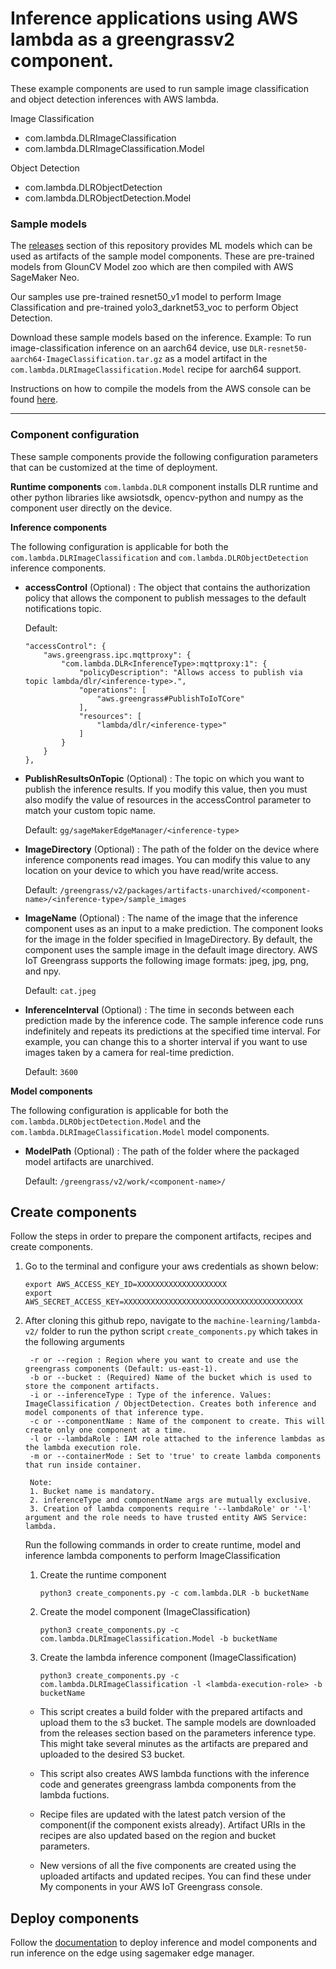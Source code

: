 # Inference applications using AWS lambda as a greengrassv2 component. 

These example components are used to run sample image classification and object detection inferences with AWS lambda.

Image Classification 
 - com.lambda.DLRImageClassification 
 - com.lambda.DLRImageClassification.Model

Object Detection
 - com.lambda.DLRObjectDetection
 - com.lambda.DLRObjectDetection.Model

### Sample models   

The [releases](https://github.com/aws-greengrass/aws-greengrass-component-examples/releases/) section of this repository provides ML models which can be used as artifacts of the sample model components. These are
pre-trained models from GlounCV Model zoo which are then compiled with AWS SageMaker Neo.

Our samples use pre-trained resnet50_v1 model to perform Image Classification and pre-trained yolo3_darknet53_voc to perform Object Detection. 

Download these sample models based on the inference. Example: To run image-classification inference on an aarch64 device, use `DLR-resnet50-aarch64-ImageClassification.tar.gz` as a model artifact in the `com.lambda.DLRImageClassification.Model` recipe for aarch64 support.

Instructions on how to compile the models from the AWS console can be found [here](https://docs.aws.amazon.com/sagemaker/latest/dg/neo-job-compilation-console.html).

---
### Component configuration
These sample components provide the following configuration parameters that can be customized at the time of deployment. 

**Runtime components**
`com.lambda.DLR` component installs DLR runtime and other python libraries like awsiotsdk, opencv-python and numpy as the component user directly on the device. 

**Inference components**

The following configuration is applicable for both the `com.lambda.DLRImageClassification` and 
`com.lambda.DLRObjectDetection` inference components. 

- **accessControl** (Optional) : The object that contains the authorization policy that allows the component to publish messages to the default notifications topic.

    Default:
    ```
    "accessControl": {
        "aws.greengrass.ipc.mqttproxy": {
            "com.lambda.DLR<InferenceType>:mqttproxy:1": {
                "policyDescription": "Allows access to publish via topic lambda/dlr/<inference-type>.",
                "operations": [
                    "aws.greengrass#PublishToIoTCore"
                ],
                "resources": [
                    "lambda/dlr/<inference-type>"
                ]
            }
        }
    },
    ```

- **PublishResultsOnTopic** (Optional) : The topic on which you want to publish the inference results. If you modify this value, then you must also modify the value of resources in the accessControl parameter to match your custom topic name.

    Default: `gg/sageMakerEdgeManager/<inference-type>`

- **ImageDirectory** (Optional) : The path of the folder on the device where inference components read images. You can modify this value to any location on your device to which you have read/write access.

    Default: `/greengrass/v2/packages/artifacts-unarchived/<component-name>/<inference-type>/sample_images`
    
- **ImageName** (Optional) : The name of the image that the inference component uses as an input to a make prediction. The component looks for the image in the folder specified in ImageDirectory. By default, the component uses the sample image in the default image directory. AWS IoT Greengrass supports the following image formats: jpeg, jpg, png, and npy.

    Default: `cat.jpeg`

- **InferenceInterval** (Optional) : The time in seconds between each prediction made by the inference code. The sample inference code runs indefinitely and repeats its predictions at the specified time interval. For example, you can change this to a shorter interval if you want to use images taken by a camera for real-time prediction.

    Default: `3600`

**Model components**

The following configuration is applicable for both the `com.lambda.DLRObjectDetection.Model` and the `com.lambda.DLRImageClassification.Model` model components.

- **ModelPath** (Optional) : The path of the folder where the packaged model artifacts are unarchived. 

    Default: `/greengrass/v2/work/<component-name>/`


## Create components

Follow the steps in order to prepare the component artifacts, recipes and create components. 

1. Go to the terminal and configure your aws credentials as shown below:
    ```
    export AWS_ACCESS_KEY_ID=XXXXXXXXXXXXXXXXXXXX
    export AWS_SECRET_ACCESS_KEY=XXXXXXXXXXXXXXXXXXXXXXXXXXXXXXXXXXXXXXXX
    ```
2. After cloning this github repo, navigate to the `machine-learning/lambda-v2/` folder to run the python script `create_components.py` which takes in the following arguments


        -r or --region : Region where you want to create and use the greengrass components (Default: us-east-1).
        -b or --bucket : (Required) Name of the bucket which is used to store the component artifacts.
        -i or --inferenceType : Type of the inference. Values: ImageClassification / ObjectDetection. Creates both inference and model components of that inference type.
        -c or --componentName : Name of the component to create. This will create only one component at a time.
        -l or --lambdaRole : IAM role attached to the inference lambdas as the lambda execution role.
        -m or --containerMode : Set to 'true' to create lambda components that run inside container.      

        Note: 
        1. Bucket name is mandatory. 
        2. inferenceType and componentName args are mutually exclusive. 
        3. Creation of lambda components require '--lambdaRole' or '-l' argument and the role needs to have trusted entity AWS Service: lambda. 
       

    Run the following commands in order to create runtime, model and inference lambda components to perform ImageClassification

    1.  Create the runtime component 

        `python3 create_components.py -c com.lambda.DLR -b bucketName`

    2.  Create the model component (ImageClassification)

        `python3 create_components.py -c com.lambda.DLRImageClassification.Model -b bucketName` 

    3.  Create the lambda inference component (ImageClassification)

        `python3 create_components.py -c com.lambda.DLRImageClassification -l <lambda-execution-role> -b bucketName` 


    - This script creates a build folder with the prepared artifacts and upload them to the s3 bucket. The sample models are downloaded from the releases section based on the parameters inference type. This might take several minutes as the artifacts are prepared and uploaded to the desired S3 bucket. 

    - This script also creates AWS lambda functions with the inference code and generates greengrass lambda components from the lambda fuctions.

    - Recipe files are updated with the latest patch version of the component(if the component exists already). Artifact URIs in the recipes are also updated based on the region and bucket parameters.

    - New versions of all the five components are created using the uploaded artifacts and updated recipes. You can find these under My components in your AWS IoT Greengrass console.

## Deploy components

Follow the [documentation](https://docs.aws.amazon.com/greengrass/v2/developerguide/get-started-with-edge-manager-on-greengrass.html#run-sample-sme-image-classification-inference) to deploy inference and model components and run inference on the edge using sagemaker edge manager. 